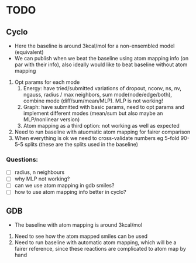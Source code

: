 # TODO

## Cyclo
- Here the baseline is around 3kcal/mol for a non-ensembled model (equivalent)
- We can publish when we beat the baseline using atom mapping info (on par with their info), also ideally would like to beat baseline without atom mapping 

1. Opt params for each mode
    1. Energy: have tried/submitted variations of dropout, nconv, ns, nv, ngauss, radius / max neighbors, sum mode(node/edge/both), combine mode (diff/sum/mean/MLP). MLP is not working!
   2. Graph: have submitted with basic params, need to opt params and implement different modes (mean/sum but also maybe an MLP/nonlinear version)
   3. Atom mapping as a third option: not working as well as expected
2. Need to run baseline with atuomatic atom mapping for fairer comparison
3. When everything is ok we need to cross-validate numbers eg 5-fold 90-5-5 splits (these are the splits used in the baseline)

### Questions:
- [ ] radius, n neighbours
- [ ] why MLP not working?
- [ ] can we use atom mapping in gdb smiles?
- [ ] how to use atom mapping info better in cyclo?

## GDB
- The baseline with atom mapping is around 3kcal/mol

1. Need to see how the atom mapped smiles can be used 
2. Need to run baseline with automatic atom mapping, which will be a fairer reference, since these reactions are complicated to atom map by hand
